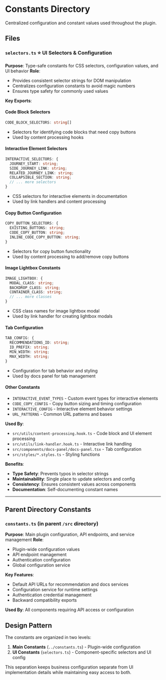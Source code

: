# Constants Directory

Centralized configuration and constant values used throughout the plugin.

## Files

### `selectors.ts` ⭐ **UI Selectors & Configuration**
**Purpose**: Type-safe constants for CSS selectors, configuration values, and UI behavior
**Role**: 
- Provides consistent selector strings for DOM manipulation
- Centralizes configuration constants to avoid magic numbers
- Ensures type safety for commonly used values

**Key Exports**:

#### Code Block Selectors
```typescript
CODE_BLOCK_SELECTORS: string[]
```
- Selectors for identifying code blocks that need copy buttons
- Used by content processing hooks

#### Interactive Element Selectors
```typescript
INTERACTIVE_SELECTORS: {
  JOURNEY_START: string;
  SIDE_JOURNEY_LINK: string;
  RELATED_JOURNEY_LINK: string;
  COLLAPSIBLE_SECTION: string;
  // ... more selectors
}
```
- CSS selectors for interactive elements in documentation
- Used by link handlers and content processing

#### Copy Button Configuration
```typescript
COPY_BUTTON_SELECTORS: {
  EXISTING_BUTTONS: string;
  CODE_COPY_BUTTON: string;
  INLINE_CODE_COPY_BUTTON: string;
}
```
- Selectors for copy button functionality
- Used by content processing to add/remove copy buttons

#### Image Lightbox Constants
```typescript
IMAGE_LIGHTBOX: {
  MODAL_CLASS: string;
  BACKDROP_CLASS: string;
  CONTAINER_CLASS: string;
  // ... more classes
}
```
- CSS class names for image lightbox modal
- Used by link handler for creating lightbox modals

#### Tab Configuration
```typescript
TAB_CONFIG: {
  RECOMMENDATIONS_ID: string;
  ID_PREFIX: string;
  MIN_WIDTH: string;
  MAX_WIDTH: string;
}
```
- Configuration for tab behavior and styling
- Used by docs panel for tab management

#### Other Constants
- `INTERACTIVE_EVENT_TYPES` - Custom event types for interactive elements
- `CODE_COPY_CONFIG` - Copy button sizing and timing configuration
- `INTERACTIVE_CONFIG` - Interactive element behavior settings
- `URL_PATTERNS` - Common URL patterns and bases

**Used By**:
- `src/utils/content-processing.hook.ts` - Code block and UI element processing
- `src/utils/link-handler.hook.ts` - Interactive link handling
- `src/components/docs-panel/docs-panel.tsx` - Tab configuration
- `src/styles/*.styles.ts` - Styling functions

**Benefits**:
- **Type Safety**: Prevents typos in selector strings
- **Maintainability**: Single place to update selectors and config
- **Consistency**: Ensures consistent values across components
- **Documentation**: Self-documenting constant names

---

## Parent Directory Constants

### `constants.ts` (in parent `/src` directory)
**Purpose**: Main plugin configuration, API endpoints, and service management
**Role**:
- Plugin-wide configuration values
- API endpoint management
- Authentication configuration
- Global configuration service

**Key Features**:
- Default API URLs for recommendation and docs services
- Configuration service for runtime settings
- Authentication credential management
- Backward compatibility exports

**Used By**: All components requiring API access or configuration

## Design Pattern

The constants are organized in two levels:
1. **Main Constants** (`../constants.ts`) - Plugin-wide configuration
2. **UI Constants** (`selectors.ts`) - Component-specific selectors and UI config

This separation keeps business configuration separate from UI implementation details while maintaining easy access to both. 
